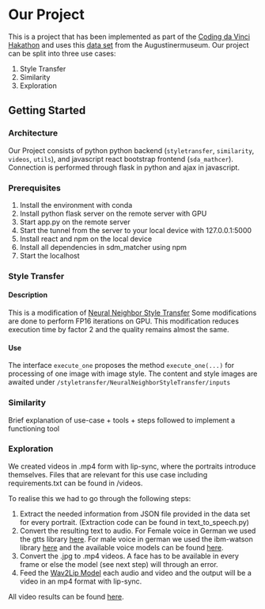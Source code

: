# Our Project
This is a project that has been implemented as part of the [Coding da Vinci Hakathon](https://codingdavinci.de/) and uses this
[data set](https://codingdavinci.de/daten/look-me-100-gesichter-100-geschichten) from the Augustinermuseum.
Our project can be split into three use cases: 

1) Style Transfer 
2) Similarity
3) Exploration

## Getting Started 
### Architecture
Our Project consists of python python backend (`styletransfer`, `similarity`, `videos`, `utils`), 
and javascript react bootstrap frontend (`sda_mathcer`). Connection is performed through flask in python and ajax in javascript.

### Prerequisites
1. Install the environment with conda
2. Install python flask server on the remote server with GPU
3. Start app.py on the remote server
4. Start the tunnel from the server to your local device with 127.0.0.1:5000
5. Install react and npm on the local device 
6. Install all dependencies in sdm_matcher using npm
7. Start the localhost 


### Style Transfer
#### Description
This is a modification of [Neural Neighbor Style Transfer](https://github.com/nkolkin13/NeuralNeighborStyleTransfer)
Some modifications are done to perform FP16 iterations on GPU. 
This modification reduces execution time by factor 2 and the quality remains almost the same.

#### Use
The interface `execute_one` proposes the method `execute_one(...)` for processing of one image with image style.
The content and style images are awaited under `/styletransfer/NeuralNeighborStyleTransfer/inputs`

 ### Similarity 
 Brief explanation of use-case + tools + steps followed to implement a functioning tool

 ### Exploration 
 We created videos in .mp4 form with lip-sync, where the portraits introduce themselves. 
 Files that are relevant for this use case including requirements.txt can be found in /videos.

To realise this we had to go through the following steps: 
1) Extract the needed information from JSON file provided in the data set for every portrait. 
(Extraction code can be found in text_to_speech.py)
2) Convert the resulting text to audio. For Female voice in German we used the gtts library [here](https://gtts.readthedocs.io/en/latest/).
For male voice in german we used the ibm-watson library [here](https://cloud.ibm.com/catalog/services/text-to-speech) and the available voice models can be found [here](https://cloud.ibm.com/docs/text-to-speech?topic=text-to-speech-voices).
3) Convert the .jpg to .mp4 videos. A face has to be available in every frame or else the model (see next step) will through an error.
4) Feed the [Wav2Lip Model](https://github.com/Rudrabha/Wav2Lip) each audio and video and the output will be a video in an mp4 format with lip-sync. 

All video results can be found [here](https://drive.google.com/drive/folders/1Aym3jpz2XV2FUKID8KyKFOQnHHV5MXBC?usp=sharing). 
